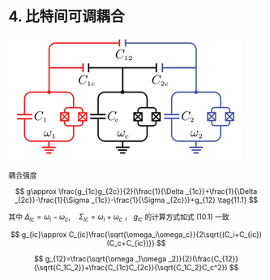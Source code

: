 # 4. 比特间可调耦合

![Alt text](image/couple-tunable.jpg)

耦合强度

$$
g\approx \frac{g_{1c}g_{2c}}{2}(\frac{1}{\Delta _{1c}}+\frac{1}{\Delta _{2c}}-\frac{1}{\Sigma _{1c}}-\frac{1}{\Sigma _{2c}})+g_{12}
\tag{11.1}
$$

其中 $\Delta _{ic}=\omega_i-\omega_c, \quad \Sigma _{ic}=\omega_i+\omega_c$ ， $g_{ic}$ 的计算方式如式 $(10.1)$ 一致

$$
g_{ic}\approx C_{ic}\frac{\sqrt{\omega_i\omega_c}}{2\sqrt{(C_i+C_{ic})(C_c+C_{ic})}}
$$

$$
g_{12}=\frac{\sqrt{\omega _1\omega _2}}{2}(\frac{C_{12}}{\sqrt{C_1C_2}}+\frac{C_{1c}C_{2c}}{\sqrt{C_1C_2}C_c^2})
$$

